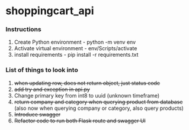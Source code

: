 # shoppingcart_api

### Instructions
1. Create Python environment - python -m venv env
2. Activate virtual environment - env/Scripts/activate
3. install requirements - pip install -r requirements.txt


### List of things to look into
1. ~~when updating row, does not return object, just status code~~
2. ~~add try and exception in api.py~~
3. Change primary key from int8 to uuid (unknown timeframe)
4. ~~return company and category when querying product from database~~ (also now when querying company or category, also query products)
5. ~~Introduce swagger~~
6. ~~Refactor code to run both Flask route and swagger UI~~